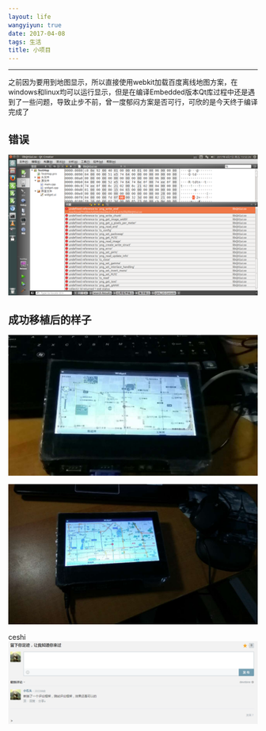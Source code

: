 ```yaml
---
layout: life
wangyiyun: true
date: 2017-04-08
tags: 生活
title: 小项目
---
```


*************

之前因为要用到地图显示，所以直接使用webkit加载百度离线地图方案，在windows和linux均可以运行显示，但是在编译Embedded版本Qt库过程中还是遇到了一些问题，导致止步不前，曾一度郁闷方案是否可行，可欣的是今天终于编译完成了

## 错误

![错误](/_life/2017res/4-8/001.png)


## 成功移植后的样子

![错误](/_life/2017res/4-8/002.jpg)


![错误](/_life/2017res/4-8/003.jpg)

ceshi 
![](/res/img/youyan.png)